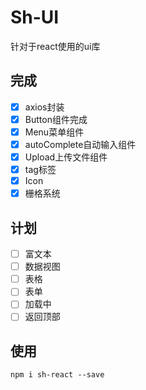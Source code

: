 # Sh-UI

针对于react使用的ui库

## 完成

- [x] axios封装
- [x] Button组件完成
- [x] Menu菜单组件
- [x] autoComplete自动输入组件
- [x] Upload上传文件组件
- [x] tag标签
- [x] Icon
- [x] 栅格系统

## 计划

- [ ] 富文本
- [ ] 数据视图
- [ ] 表格
- [ ] 表单
- [ ] 加载中
- [ ] 返回顶部

## 使用

`npm i sh-react --save`
